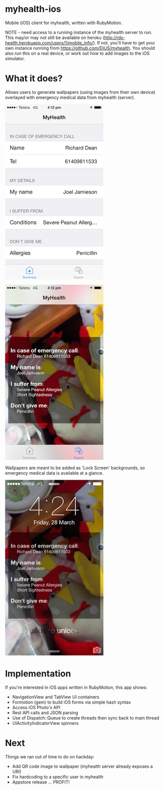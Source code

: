 myhealth-ios
============

Mobile (iOS) client for myhealth, written with RubyMotion.

NOTE - need access to a running instance of the myhealth server to run. This may/or may not still be available on heroku (http://rds-health.herokuapp.com/users/1/mobile_info/). If not, you'll have to get your own instance running from https://github.com/DiUS/myhealth. You should also run this on a real device, or work out how to add images to the iOS simulator.

# What it does?

Allows users to generate wallpapers (using images from their own device) overlayed with emergency medical data from myhealth (server).

![Alt text](/screen1.jpg)

![Alt text](/screen2.jpg)

Wallpapers are meant to be added as 'Lock Screen' backgrounds, so emergency medical data is available at a glance.

![Alt text](/screen3.jpg)

# Implementation

If you're interested in iOS apps written in RubyMotion, this app shows:
* NavigationView and TabView UI containers
* Formotion (gem) to build iOS forms via simple hash syntax
* Access iOS Photo's API
* Rest API calls and JSON parsing
* Use of Dispatch::Queue to create threads then sync back to main thread
* UIActivityIndicatorView spinners

# Next

Things we ran out of time to do on hackday:
* Add QR code image to wallpaper (myhealth server already exposes a URI)
* Fix hardcoding to a specific user in myhealth
* Appstore release ... PROFIT!
